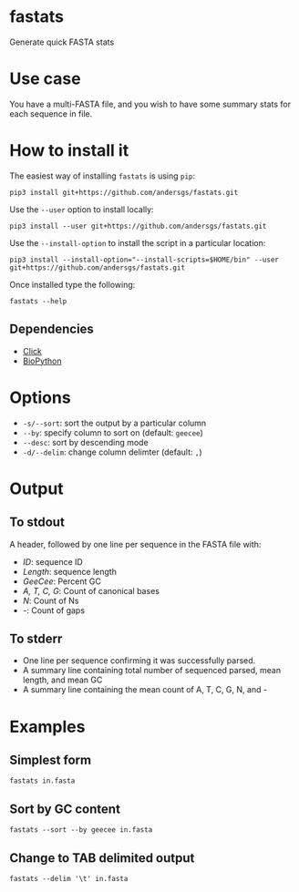 # fastats
Generate quick FASTA stats

# Use case
You have a multi-FASTA file, and you wish to have some summary stats for each
sequence in file.

# How to install it
The easiest way of installing `fastats` is using `pip`:

`pip3 install git+https://github.com/andersgs/fastats.git`

Use the `--user` option to install locally:

`pip3 install --user git+https://github.com/andersgs/fastats.git`

Use the `--install-option` to install the script in a particular location:

`pip3 install --install-option="--install-scripts=$HOME/bin" --user git+https://github.com/andersgs/fastats.git`

Once installed type the following:

`fastats --help`

## Dependencies

* [Click](http://click.pocoo.org/5/)
* [BioPython](http://biopython.org)

# Options
* `-s/--sort`: sort the output by a particular column
* `--by`: specify column to sort on (default: `geecee`)
* `--desc`: sort by descending mode
* `-d/--delim`: change column delimter (default: `,`)

# Output

## To stdout
A header, followed by one line per sequence in the FASTA file with:

* *ID*: sequence ID
* *Length*: sequence length
* *GeeCee*: Percent GC
* *A, T, C, G*: Count of canonical bases
* *N*: Count of Ns
* *-*: Count of gaps

## To stderr
* One line per sequence confirming it was successfully parsed.
* A summary line containing total number of sequenced parsed, mean length, and mean GC
* A summary line containing the mean count of A, T, C, G, N, and -

# Examples

## Simplest form
    fastats in.fasta

## Sort by GC content
    fastats --sort --by geecee in.fasta

## Change to TAB delimited output
    fastats --delim '\t' in.fasta
